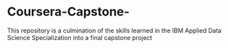 # Coursera-Capstone-
This repository is a culmination of the skills learned in the IBM Applied Data Science Specialization into a final capstone project 
